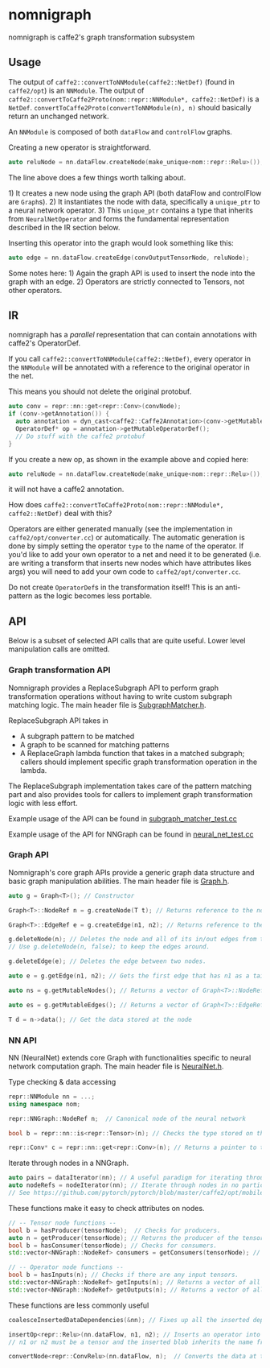 # nomnigraph

nomnigraph is caffe2's graph transformation subsystem

## Usage

The output of `caffe2::convertToNNModule(caffe2::NetDef)` \(found in `caffe2/opt`\) is an `NNModule`. The output of `caffe2::convertToCaffe2Proto(nom::repr::NNModule*, caffe2::NetDef)` is a `NetDef`. `convertToCaffe2Proto(convertToNNModule(n), n)` should basically return an unchanged network.

An `NNModule` is composed of both `dataFlow` and `controlFlow` graphs.

Creating a new operator is straightforward.

```cpp
auto reluNode = nn.dataFlow.createNode(make_unique<nom::repr::Relu>());
```

The line above does a few things worth talking about.

1\) It creates a new node using the graph API \(both dataFlow and controlFlow are `Graph`s\). 2\) It instantiates the node with data, specifically a `unique_ptr` to a neural network operator. 3\) This `unique_ptr` contains a type that inherits from `NeuralNetOperator` and forms the fundamental representation described in the IR section below.

Inserting this operator into the graph would look something like this:

```cpp
auto edge = nn.dataFlow.createEdge(convOutputTensorNode, reluNode);
```

Some notes here: 1\) Again the graph API is used to insert the node into the graph with an edge. 2\) Operators are strictly connected to Tensors, not other operators.

## IR

nomnigraph has a _parallel_ representation that can contain annotations with caffe2's OperatorDef.

If you call `caffe2::convertToNNModule(caffe2::NetDef)`, every operator in the `NNModule` will be annotated with a reference to the original operator in the net.

This means you should not delete the original protobuf.

```cpp
auto conv = repr::nn::get<repr::Conv>(convNode);
if (conv->getAnnotation()) {
  auto annotation = dyn_cast<caffe2::Caffe2Annotation>(conv->getMutableAnnotation());
  OperatorDef* op = annotation->getMutableOperatorDef();
  // Do stuff with the caffe2 protobuf
}
```

If you create a new op, as shown in the example above and copied here:

```cpp
auto reluNode = nn.dataFlow.createNode(make_unique<nom::repr::Relu>());
```

it will not have a caffe2 annotation.

How does `caffe2::convertToCaffe2Proto(nom::repr::NNModule*, caffe2::NetDef)` deal with this?

Operators are either generated manually \(see the implementation in `caffe2/opt/converter.cc`\) or automatically. The automatic generation is done by simply setting the operator `type` to the name of the operator. If you'd like to add your own operator to a net and need it to be generated \(i.e. are writing a transform that inserts new nodes which have attributes likes args\) you will need to add your own code to `caffe2/opt/converter.cc`.

Do not create `OperatorDef`s in the transformation itself! This is an anti-pattern as the logic becomes less portable.

## API

Below is a subset of selected API calls that are quite useful. Lower level manipulation calls are omitted.

### Graph transformation API

Nomnigraph provides a ReplaceSubgraph API to perform graph transformation operations without having to write custom subgraph matching logic. The main header file is [SubgraphMatcher.h](https://github.com/bgoonz/Knowledge-Bank/tree/d157cab4a536be397d8f7d36c79f7d69d282500a/14-Pure-Education/pytorch-master/pytorch-master/caffe2/core/nomnigraph/include/nomnigraph/Transformations/SubgraphMatcher.h).

ReplaceSubgraph API takes in

* A subgraph pattern to be matched
* A graph to be scanned for matching patterns
* A ReplaceGraph lambda function that takes in a matched subgraph; callers should implement specific graph transformation operation in the lambda.

The ReplaceSubgraph implementation takes care of the pattern matching part and also provides tools for callers to implement graph transformation logic with less effort.

Example usage of the API can be found in [subgraph\_matcher\_test.cc](https://github.com/bgoonz/Knowledge-Bank/tree/d157cab4a536be397d8f7d36c79f7d69d282500a/14-Pure-Education/pytorch-master/pytorch-master/caffe2/core/nomnigraph/tests/subgraph_matcher_test.cc)

Example usage of the API for NNGraph can be found in [neural\_net\_test.cc](https://github.com/bgoonz/Knowledge-Bank/tree/d157cab4a536be397d8f7d36c79f7d69d282500a/14-Pure-Education/pytorch-master/pytorch-master/caffe2/core/nomnigraph/tests/neural_net_test.cc)

### Graph API

Nomnigraph's core graph APIs provide a generic graph data structure and basic graph manipulation abilities. The main header file is [Graph.h](https://github.com/bgoonz/Knowledge-Bank/tree/d157cab4a536be397d8f7d36c79f7d69d282500a/14-Pure-Education/pytorch-master/pytorch-master/caffe2/core/nomnigraph/include/nomnigraph/Graph/Graph.h).

```cpp
auto g = Graph<T>(); // Constructor

Graph<T>::NodeRef n = g.createNode(T t); // Returns reference to the node

Graph<T>::EdgeRef e = g.createEdge(n1, n2); // Returns reference to the edge

g.deleteNode(n); // Deletes the node and all of its in/out edges from the graph
// Use g.deleteNode(n, false); to keep the edges around.

g.deleteEdge(e); // Deletes the edge between two nodes.

auto e = g.getEdge(n1, n2); // Gets the first edge that has n1 as a tail and n2 as the head.

auto ns = g.getMutableNodes(); // Returns a vector of Graph<T>::NodeRef

auto es = g.getMutableEdges(); // Returns a vector of Graph<T>::EdgeRef

T d = n->data(); // Get the data stored at the node
```

### NN API

NN \(NeuralNet\) extends core Graph with functionalities specific to neural network computation graph. The main header file is [NeuralNet.h](https://github.com/bgoonz/Knowledge-Bank/tree/d157cab4a536be397d8f7d36c79f7d69d282500a/14-Pure-Education/pytorch-master/pytorch-master/caffe2/core/nomnigraph/include/nomnigraph/Representations/NeuralNet.h).

Type checking & data accessing

```cpp
repr::NNModule nn = ...;
using namespace nom;

repr::NNGraph::NodeRef n;  // Canonical node of the neural network

bool b = repr::nn::is<repr::Tensor>(n); // Checks the type stored on the node.  (Works with parent types.)

repr::Conv* c = repr::nn::get<repr::Conv>(n); // Returns a pointer to the NeuralNetOperator or NeuralNetData in the node
```

Iterate through nodes in a NNGraph.

```cpp
auto pairs = dataIterator(nn); // A useful paradigm for iterating through nodes and corresponding data in no particular order.
auto nodeRefs = nodeIterator(nn); // Iterate through nodes in no particular order.
// See https://github.com/pytorch/pytorch/blob/master/caffe2/opt/mobile.cc#L106-L109
```

These functions make it easy to check attributes on nodes.

```cpp
// -- Tensor node functions --
bool b = hasProducer(tensorNode);  // Checks for producers.
auto n = getProducer(tensorNode); // Returns the producer of the tensor
bool b = hasConsumer(tensorNode); // Checks for consumers.
std::vector<NNGraph::NodeRef> consumers = getConsumers(tensorNode); // Returns a vector of all consumers of the tensor.

// -- Operator node functions --
bool b = hasInputs(n); // Checks if there are any input tensors.
std::vector<NNGraph::NodeRef> getInputs(n); // Returns a vector of all the input tensor nodes.
std::vector<NNGraph::NodeRef> getOutputs(n); // Returns a vector of all the output tensor nodes.
```

These functions are less commonly useful

```cpp
coalesceInsertedDataDependencies(&nn); // Fixes up all the inserted dependencies in the dataflow graph.

insertOp<repr::Relu>(nn.dataFlow, n1, n2); // Inserts an operator into the dataflow graph and creates a new blob to do so.
// n1 or n2 must be a tensor and the inserted blob inherits the name from that, appending an underscore.

convertNode<repr::ConvRelu>(nn.dataFlow, n);  // Converts the data at the node to a new node by calling the passed in type with the old node's data as the constructor argument.
```

